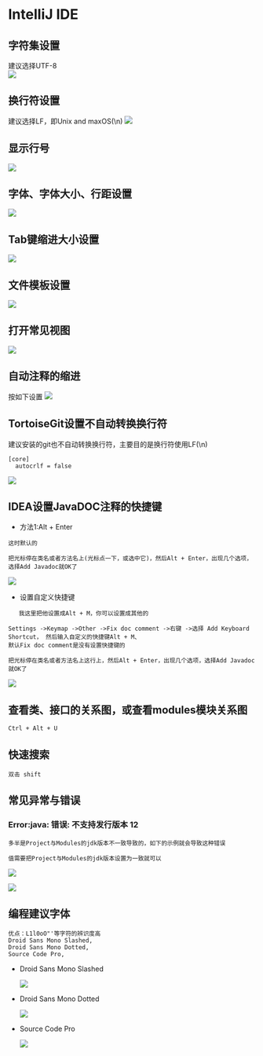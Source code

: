 IntelliJ IDE
==


## 字符集设置
建议选择UTF-8  
![](images/Intellij_IDE/字符集设置.png)

## 换行符设置
建议选择LF，即Unix and maxOS(\n)
![](images/Intellij_IDE/换行符设置.png)

## 显示行号
![](images/Intellij_IDE/显示行号.png)

## 字体、字体大小、行距设置
![](images/Intellij_IDE/字体、字体大小、行距设置.png)


## Tab键缩进大小设置
![](./images/Intellij_IDE/Tab键缩进大小设置.png)

## 文件模板设置
![](./images/Intellij_IDE/文件模板设置.png)

## 打开常见视图
![](./images/Intellij_IDE/常规视图.png)

## 自动注释的缩进
按如下设置
![](./images/Intellij_IDE/自动注释的缩进.png)  

## TortoiseGit设置不自动转换换行符
建议安装的git也不自动转换换行符，主要目的是换行符使用LF(\n)
```text
[core]
  autocrlf = false
```
![](./images/Intellij_IDE/TortoiseGit设置不自动转换换行符.png)

## IDEA设置JavaDOC注释的快捷键
* 方法1:Alt + Enter
```text
这时默认的

把光标停在类名或者方法名上(光标点一下，或选中它)，然后Alt + Enter，出现几个选项，选择Add Javadoc就OK了
```
 ![](./images/Intellij_IDE/addJavaDoc01.png)  
 
 * 设置自定义快捷键
 ```text
    我这里把他设置成Alt + M，你可以设置成其他的
 
Settings ->Keymap ->Other ->Fix doc comment ->右键 ->选择 Add Keyboard Shortcut， 然后输入自定义的快捷键Alt + M、
默认Fix doc comment是没有设置快捷键的

把光标停在类名或者方法名上这行上，然后Alt + Enter，出现几个选项，选择Add Javadoc就OK了
```

![](./images/Intellij_IDE/addJavaDoc02.png)  

## 查看类、接口的关系图，或查看modules模块关系图
```text
Ctrl + Alt + U
```

## 快速搜索
```text
双击 shift
```

## 常见异常与错误
### Error:java: 错误: 不支持发行版本 12
```text
多半是Project与Modules的jdk版本不一致导致的，如下的示例就会导致这种错误

值需要把Project与Modules的jdk版本设置为一致就可以
```
![](./images/Intellij_IDE/异常1.png)  

![](./images/Intellij_IDE/异常2.png)  


## 编程建议字体
```
优点：L1l0oO"'等字符的辨识度高
Droid Sans Mono Slashed, 
Droid Sans Mono Dotted,
Source Code Pro,
```

* Droid Sans Mono Slashed

    ![](./images/Intellij_IDE/font_DroidSansMonoSlashed.png)

* Droid Sans Mono Dotted

    ![](./images/Intellij_IDE/font_DroidSansMonoDotted.png)
    
* Source Code Pro

    ![](./images/Intellij_IDE/font_SourceCodePro.png)
